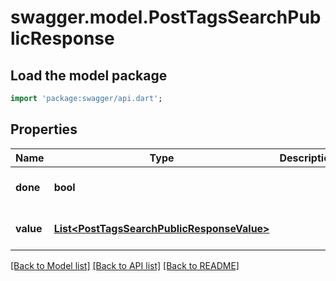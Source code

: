 # swagger.model.PostTagsSearchPublicResponse

## Load the model package
```dart
import 'package:swagger/api.dart';
```

## Properties
Name | Type | Description | Notes
------------ | ------------- | ------------- | -------------
**done** | **bool** |  | [optional] [default to null]
**value** | [**List&lt;PostTagsSearchPublicResponseValue&gt;**](PostTagsSearchPublicResponseValue.md) |  | [optional] [default to []]

[[Back to Model list]](../README.md#documentation-for-models) [[Back to API list]](../README.md#documentation-for-api-endpoints) [[Back to README]](../README.md)


